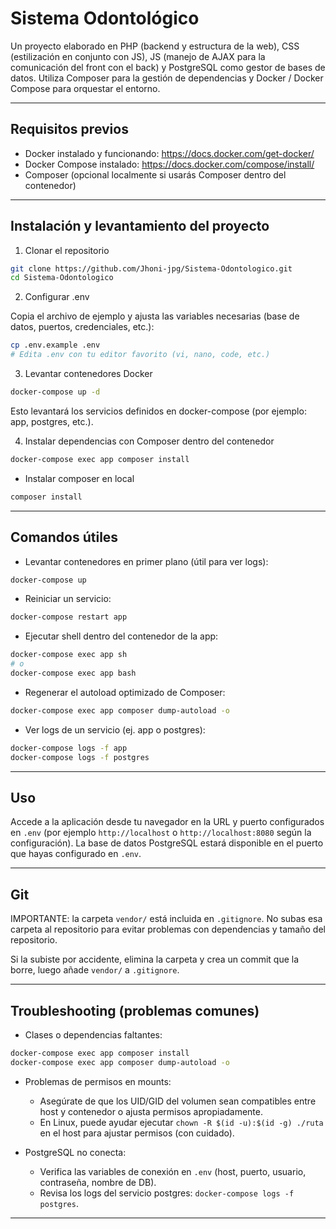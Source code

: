 # Sistema Odontológico

Un proyecto elaborado en PHP (backend y estructura de la web), CSS (estilización en conjunto con JS), JS (manejo de AJAX para la comunicación del front con el back) y PostgreSQL como gestor de bases de datos. Utiliza Composer para la gestión de dependencias y Docker / Docker Compose para orquestar el entorno.

---

## Requisitos previos

- Docker instalado y funcionando: https://docs.docker.com/get-docker/
- Docker Compose instalado: https://docs.docker.com/compose/install/
- Composer (opcional localmente si usarás Composer dentro del contenedor)

---

## Instalación y levantamiento del proyecto

1. Clonar el repositorio

```bash
git clone https://github.com/Jhoni-jpg/Sistema-Odontologico.git
cd Sistema-Odontologico
```

2. Configurar .env

Copia el archivo de ejemplo y ajusta las variables necesarias (base de datos, puertos, credenciales, etc.):

```bash
cp .env.example .env
# Edita .env con tu editor favorito (vi, nano, code, etc.)
```

3. Levantar contenedores Docker

```bash
docker-compose up -d
```

Esto levantará los servicios definidos en docker-compose (por ejemplo: app, postgres, etc.).

4. Instalar dependencias con Composer dentro del contenedor

```bash
docker-compose exec app composer install
```

- Instalar composer en local

```bash
composer install
```

---

## Comandos útiles

- Levantar contenedores en primer plano (útil para ver logs):
```bash
docker-compose up
```

- Reiniciar un servicio:
```bash
docker-compose restart app
```

- Ejecutar shell dentro del contenedor de la app:
```bash
docker-compose exec app sh
# o
docker-compose exec app bash
```

- Regenerar el autoload optimizado de Composer:
```bash
docker-compose exec app composer dump-autoload -o
```

- Ver logs de un servicio (ej. app o postgres):
```bash
docker-compose logs -f app
docker-compose logs -f postgres
```

---

## Uso

Accede a la aplicación desde tu navegador en la URL y puerto configurados en `.env` (por ejemplo `http://localhost` o `http://localhost:8080` según la configuración). La base de datos PostgreSQL estará disponible en el puerto que hayas configurado en `.env`.

---

## Git

IMPORTANTE: la carpeta `vendor/` está incluida en `.gitignore`. No subas esa carpeta al repositorio para evitar problemas con dependencias y tamaño del repositorio.

Si la subiste por accidente, elimina la carpeta y crea un commit que la borre, luego añade `vendor/` a `.gitignore`.

---

## Troubleshooting (problemas comunes)

- Clases o dependencias faltantes:
```bash
docker-compose exec app composer install
docker-compose exec app composer dump-autoload -o
```

- Problemas de permisos en mounts:
  - Asegúrate de que los UID/GID del volumen sean compatibles entre host y contenedor o ajusta permisos apropiadamente.
  - En Linux, puede ayudar ejecutar `chown -R $(id -u):$(id -g) ./ruta` en el host para ajustar permisos (con cuidado).

- PostgreSQL no conecta:
  - Verifica las variables de conexión en `.env` (host, puerto, usuario, contraseña, nombre de DB).
  - Revisa los logs del servicio postgres: `docker-compose logs -f postgres`.

---
